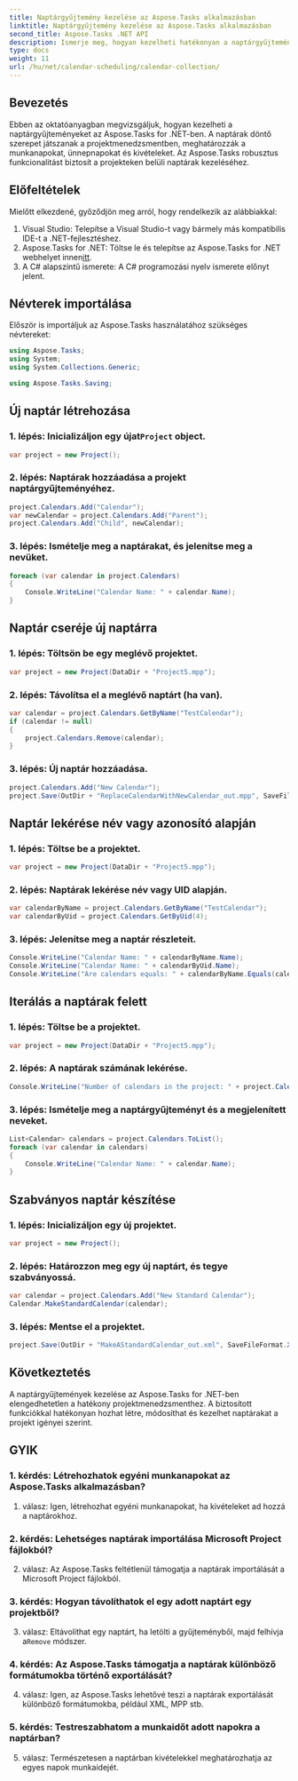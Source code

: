 ```yaml
---
title: Naptárgyűjtemény kezelése az Aspose.Tasks alkalmazásban
linktitle: Naptárgyűjtemény kezelése az Aspose.Tasks alkalmazásban
second_title: Aspose.Tasks .NET API
description: Ismerje meg, hogyan kezelheti hatékonyan a naptárgyűjteményeket az Aspose.Tasks for .NET-ben. Könnyedén hozhat létre, módosíthat és kezelhet naptárakat.
type: docs
weight: 11
url: /hu/net/calendar-scheduling/calendar-collection/
---
```

## Bevezetés

Ebben az oktatóanyagban megvizsgáljuk, hogyan kezelheti a naptárgyűjteményeket az Aspose.Tasks for .NET-ben. A naptárak döntő szerepet játszanak a projektmenedzsmentben, meghatározzák a munkanapokat, ünnepnapokat és kivételeket. Az Aspose.Tasks robusztus funkcionalitást biztosít a projekteken belüli naptárak kezeléséhez.

## Előfeltételek

Mielőtt elkezdené, győződjön meg arról, hogy rendelkezik az alábbiakkal:

1. Visual Studio: Telepítse a Visual Studio-t vagy bármely más kompatibilis IDE-t a .NET-fejlesztéshez.
2.  Aspose.Tasks for .NET: Töltse le és telepítse az Aspose.Tasks for .NET webhelyet innen[itt](https://releases.aspose.com/tasks/net/).
3. A C# alapszintű ismerete: A C# programozási nyelv ismerete előnyt jelent.

## Névterek importálása

Először is importáljuk az Aspose.Tasks használatához szükséges névtereket:

```csharp
using Aspose.Tasks;
using System;
using System.Collections.Generic;

using Aspose.Tasks.Saving;

```

## Új naptár létrehozása

###  1. lépés: Inicializáljon egy újat`Project` object.
```csharp
var project = new Project();
```

### 2. lépés: Naptárak hozzáadása a projekt naptárgyűjteményéhez.
```csharp
project.Calendars.Add("Calendar");
var newCalendar = project.Calendars.Add("Parent");
project.Calendars.Add("Child", newCalendar);
```

### 3. lépés: Ismételje meg a naptárakat, és jelenítse meg a nevüket.
```csharp
foreach (var calendar in project.Calendars)
{
    Console.WriteLine("Calendar Name: " + calendar.Name);
}
```

## Naptár cseréje új naptárra

### 1. lépés: Töltsön be egy meglévő projektet.
```csharp
var project = new Project(DataDir + "Project5.mpp");
```

### 2. lépés: Távolítsa el a meglévő naptárt (ha van).
```csharp
var calendar = project.Calendars.GetByName("TestCalendar");
if (calendar != null)
{
    project.Calendars.Remove(calendar);
}
```

### 3. lépés: Új naptár hozzáadása.
```csharp
project.Calendars.Add("New Calendar");
project.Save(OutDir + "ReplaceCalendarWithNewCalendar_out.mpp", SaveFileFormat.Mpp);
```

## Naptár lekérése név vagy azonosító alapján

### 1. lépés: Töltse be a projektet.
```csharp
var project = new Project(DataDir + "Project5.mpp");
```

### 2. lépés: Naptárak lekérése név vagy UID alapján.
```csharp
var calendarByName = project.Calendars.GetByName("TestCalendar");
var calendarByUid = project.Calendars.GetByUid(4);
```

### 3. lépés: Jelenítse meg a naptár részleteit.
```csharp
Console.WriteLine("Calendar Name: " + calendarByName.Name);
Console.WriteLine("Calendar Name: " + calendarByUid.Name);
Console.WriteLine("Are calendars equals: " + calendarByName.Equals(calendarByUid));
```

## Iterálás a naptárak felett

### 1. lépés: Töltse be a projektet.
```csharp
var project = new Project(DataDir + "Project5.mpp");
```

### 2. lépés: A naptárak számának lekérése.
```csharp
Console.WriteLine("Number of calendars in the project: " + project.Calendars.Count);
```

### 3. lépés: Ismételje meg a naptárgyűjteményt és a megjelenített neveket.
```csharp
List<Calendar> calendars = project.Calendars.ToList();
foreach (var calendar in calendars)
{
    Console.WriteLine("Calendar Name: " + calendar.Name);
}
```

## Szabványos naptár készítése

### 1. lépés: Inicializáljon egy új projektet.
```csharp
var project = new Project();
```

### 2. lépés: Határozzon meg egy új naptárt, és tegye szabványossá.
```csharp
var calendar = project.Calendars.Add("New Standard Calendar");
Calendar.MakeStandardCalendar(calendar);
```

### 3. lépés: Mentse el a projektet.
```csharp
project.Save(OutDir + "MakeAStandardCalendar_out.xml", SaveFileFormat.Xml);
```

## Következtetés

A naptárgyűjtemények kezelése az Aspose.Tasks for .NET-ben elengedhetetlen a hatékony projektmenedzsmenthez. A biztosított funkciókkal hatékonyan hozhat létre, módosíthat és kezelhet naptárakat a projekt igényei szerint.

## GYIK

### 1. kérdés: Létrehozhatok egyéni munkanapokat az Aspose.Tasks alkalmazásban?

1. válasz: Igen, létrehozhat egyéni munkanapokat, ha kivételeket ad hozzá a naptárokhoz.

### 2. kérdés: Lehetséges naptárak importálása Microsoft Project fájlokból?

2. válasz: Az Aspose.Tasks feltétlenül támogatja a naptárak importálását a Microsoft Project fájlokból.

### 3. kérdés: Hogyan távolíthatok el egy adott naptárt egy projektből?

 3. válasz: Eltávolíthat egy naptárt, ha letölti a gyűjteményből, majd felhívja a`Remove` módszer.

### 4. kérdés: Az Aspose.Tasks támogatja a naptárak különböző formátumokba történő exportálását?

4. válasz: Igen, az Aspose.Tasks lehetővé teszi a naptárak exportálását különböző formátumokba, például XML, MPP stb.

### 5. kérdés: Testreszabhatom a munkaidőt adott napokra a naptárban?

5. válasz: Természetesen a naptárban kivételekkel meghatározhatja az egyes napok munkaidejét.